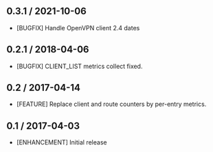 ## 0.3.1 / 2021-10-06

* [BUGFIX] Handle OpenVPN client 2.4 dates

## 0.2.1 / 2018-04-06

* [BUGFIX] CLIENT_LIST metrics collect fixed.

## 0.2 / 2017-04-14

* [FEATURE] Replace client and route counters by per-entry metrics.

## 0.1 / 2017-04-03

* [ENHANCEMENT] Initial release
